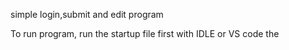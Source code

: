 simple  login,submit and edit  program

To run program, run the startup file first with IDLE or VS code the 

